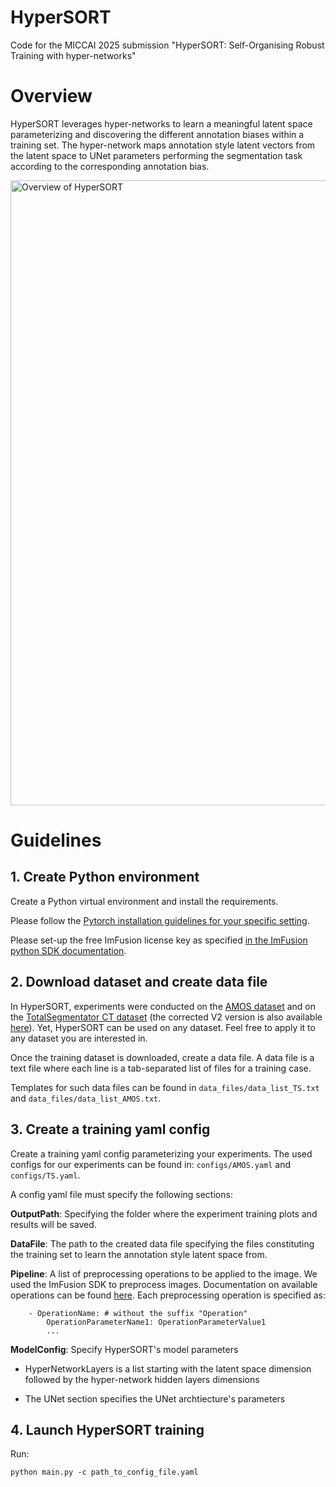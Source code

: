 # HyperSORT
Code for the MICCAI 2025 submission "HyperSORT: Self-Organising Robust Training with hyper-networks"

# Overview

HyperSORT leverages hyper-networks to learn a meaningful latent space parameterizing and discovering the different annotation biases within a training set. The hyper-network maps annotation style latent vectors from the latent space to UNet parameters performing the segmentation task according to the corresponding annotation bias.

<!-- ![HyperSORT overview](images/Graphical_abstract.png "Overview of HyperSORT") -->
<img src="images/Graphical_abstract.png" alt="Overview of HyperSORT" width="1000"/>

# Guidelines

## 1. Create Python environment

Create a Python virtual environment and install the requirements.

Please follow the [Pytorch installation guidelines for your specific setting](https://pytorch.org/). 

Please set-up the free ImFusion license key as specified [in the ImFusion python SDK documentation](https://docs.imfusion.com/python/installing.html#license-activation).

## 2. Download dataset and create data file

In HyperSORT, experiments were conducted on the [AMOS dataset](https://zenodo.org/records/7262581) and on the [TotalSegmentator CT dataset](https://zenodo.org/records/6802614) (the corrected V2 version is also available [here](https://zenodo.org/records/8367088)). 
Yet, HyperSORT can be used on any dataset. Feel free to apply it to any dataset you are interested in.

Once the training dataset is downloaded, create a data file. 
A data file is a text file where each line is a tab-separated list of files for a training case. 

Templates for such data files can be found in `data_files/data_list_TS.txt` and `data_files/data_list_AMOS.txt`.

## 3. Create a training yaml config

Create a training yaml config parameterizing your experiments. The used configs for our experiments can be found in: `configs/AMOS.yaml` and `configs/TS.yaml`.

A config yaml file must specify the following sections:

**OutputPath**: Specifying the folder where the experiment training plots and results will be saved.

**DataFile**: The path to the created data file specifying the files constituting the training set to learn the annotation style latent space from.

**Pipeline**: A list of preprocessing operations to be applied to the image. We used the ImFusion SDK to preprocess images. Documentation on available operations can be found [here](https://docs.imfusion.com/python/ml_op_bindings.html). Each preprocessing operation is specified as:

```
    - OperationName: # without the suffix "Operation"
        OperationParameterName1: OperationParameterValue1
        ... 
```

**ModelConfig**: Specify HyperSORT's model parameters
    
- HyperNetworkLayers is a list starting with the latent space dimension followed by the hyper-network hidden layers dimensions
    
- The UNet section specifies the UNet archtiecture's parameters

## 4. Launch HyperSORT training

Run:

`python main.py -c path_to_config_file.yaml`





